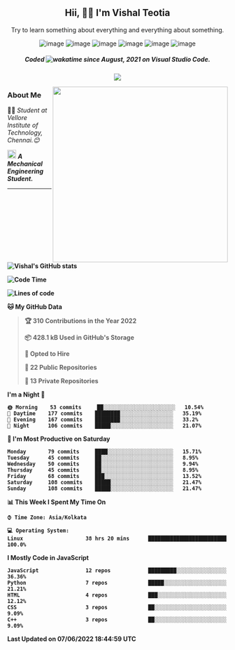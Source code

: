 <h2 align="center"><b>Hii, 🙋‍♂️ I'm Vishal Teotia</b></h2>
<p align="center">Try to learn something about everything and everything about something.</p>
<div align="center">
  


![image](https://shields.io/badge/django-green?style=for-the-badge&logo=django&logoColor=white)
![image](https://shields.io/badge/node.js-blue?style=for-the-badge&logo=node.js&logoColor=white)
![image](https://shields.io/badge/express.js-grey?style=for-the-badge&logo=express&logoColor=white)
![image](https://shields.io/badge/mongoDB-yellow?style=for-the-badge&logo=mongodb&logoColor=white)
![image](https://shields.io/badge/sqlite-violet?style=for-the-badge&logo=sqlite&logoColor=white)
![image](https://shields.io/badge/go-blue?style=for-the-badge&logo=go&logoColor=white)
  ##### Coded ![wakatime](https://wakatime.com/badge/user/9b30cd44-c53a-44d5-8ea4-236584d2eaf4.svg?style=for-the-badge) since August, 2021 on Visual Studio Code.  
  ![](https://komarev.com/ghpvc/?username=your-github-username&style=for-the-badge)
  
</div>

<img align='right' src="https://i.ibb.co/QFVPgm0/output-onlinegiftools.gif" width="400">

### About Me
👨‍🎓 <em>Student at Vellore Institute of Technology, Chennai.😊</em>

<img src="https://cdn3d.iconscout.com/3d/premium/thumb/business-deal-3597247-3010227.png" width="20"> <em><b>A Mechanical Engineering Student.</em>

---

![Vishal's GitHub stats](https://github-readme-stats.vercel.app/api?username=vashuteotia123&show_icons=true&theme=dark)

<!--START_SECTION:waka-->
![Code Time](http://img.shields.io/badge/Code%20Time-0%20secs-blue)

![Lines of code](https://img.shields.io/badge/From%20Hello%20World%20I%27ve%20Written-1%20Million%20lines%20of%20code-blue)

**🐱 My GitHub Data** 

> 🏆 310 Contributions in the Year 2022
 > 
> 📦 428.1 kB Used in GitHub's Storage 
 > 
> 💼 Opted to Hire
 > 
> 📜 22 Public Repositories 
 > 
> 🔑 13 Private Repositories  
 > 
**I'm a Night 🦉** 

```text
🌞 Morning    53 commits     ██░░░░░░░░░░░░░░░░░░░░░░░   10.54% 
🌆 Daytime    177 commits    ████████░░░░░░░░░░░░░░░░░   35.19% 
🌃 Evening    167 commits    ████████░░░░░░░░░░░░░░░░░   33.2% 
🌙 Night      106 commits    █████░░░░░░░░░░░░░░░░░░░░   21.07%

```
📅 **I'm Most Productive on Saturday** 

```text
Monday       79 commits     ████░░░░░░░░░░░░░░░░░░░░░   15.71% 
Tuesday      45 commits     ██░░░░░░░░░░░░░░░░░░░░░░░   8.95% 
Wednesday    50 commits     ██░░░░░░░░░░░░░░░░░░░░░░░   9.94% 
Thursday     45 commits     ██░░░░░░░░░░░░░░░░░░░░░░░   8.95% 
Friday       68 commits     ███░░░░░░░░░░░░░░░░░░░░░░   13.52% 
Saturday     108 commits    █████░░░░░░░░░░░░░░░░░░░░   21.47% 
Sunday       108 commits    █████░░░░░░░░░░░░░░░░░░░░   21.47%

```


📊 **This Week I Spent My Time On** 

```text
⌚︎ Time Zone: Asia/Kolkata

💻 Operating System: 
Linux                    38 hrs 20 mins      █████████████████████████   100.0%

```

**I Mostly Code in JavaScript** 

```text
JavaScript               12 repos            █████████░░░░░░░░░░░░░░░░   36.36% 
Python                   7 repos             █████░░░░░░░░░░░░░░░░░░░░   21.21% 
HTML                     4 repos             ███░░░░░░░░░░░░░░░░░░░░░░   12.12% 
CSS                      3 repos             ██░░░░░░░░░░░░░░░░░░░░░░░   9.09% 
C++                      3 repos             ██░░░░░░░░░░░░░░░░░░░░░░░   9.09%

```



 Last Updated on 07/06/2022 18:44:59 UTC
<!--END_SECTION:waka-->
